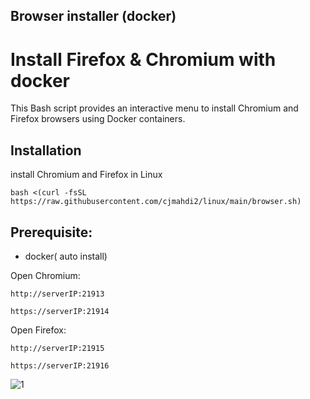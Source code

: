 ## Browser installer (docker)

# Install Firefox & Chromium with docker

This Bash script provides an interactive menu to install Chromium and Firefox browsers using Docker containers.

## Installation

install Chromium and Firefox in Linux

```
bash <(curl -fsSL https://raw.githubusercontent.com/cjmahdi2/linux/main/browser.sh)
```
## Prerequisite: 
- docker( auto install)


Open Chromium:

``
http://serverIP:21913
``

``
https://serverIP:21914
``

Open Firefox:

``
http://serverIP:21915
``

``
https://serverIP:21916
``

![1](https://raw.githubusercontent.com/Ptechgithub/linux/main/media/1.jpg)
